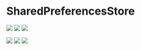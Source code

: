 # SharedPreferencesStore

[![](https://action-badges.now.sh/ashdavies/preferences-store)](https://github.com/ashdavies/preferences-store/actions)
[![](https://img.shields.io/codacy/coverage/03ae86d9ce934421879bc407aa157732.svg)](https://app.codacy.com/project/ash.davies/preferences-store/dashboard)
![](https://img.shields.io/github/license/io.ashdavies/preferences-store.svg)

[![](https://img.shields.io/codacy/grade/03ae86d9ce934421879bc407aa157732.svg)](https://app.codacy.com/project/ash.davies/preferences-store/dashboard)
[![](https://img.shields.io/github/last-commit/io.ashdavies/preferences-store.svg)](https://github.com/io.ashdavies/preferences-store/commits/master)
[![](https://img.shields.io/github/issues-pr/io.ashdavies/preferences-store.svg)](https://github.com/io.ashdavies/preferences-store/pulls)
